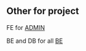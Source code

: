 ## Other for project

FE for [ADMIN](https://github.com/Kristie-vn/FEadmin)

BE and DB for all [BE](https://github.com/Kristie-vn/BackendAndDB.git)
